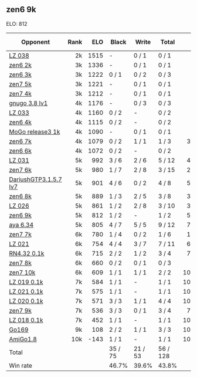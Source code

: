 ## zen6 9k ##

ELO: 812

Opponent | Rank | ELO | Black | Write | Total | Win rate
---------|-----:|----:|-------|-------|-------|-------:
[LZ 038](LZ%20038.md) | 2k | 1515 | - | 0 / 1 | 0 / 1 | 0.0%
[zen6 2k](zen6%202k.md) | 3k | 1336 | - | 0 / 1 | 0 / 1 | 0.0%
[zen6 3k](zen6%203k.md) | 3k | 1222 | 0 / 1 | 0 / 2 | 0 / 3 | 0.0%
[zen7 5k](zen7%205k.md) | 3k | 1221 | - | 0 / 1 | 0 / 1 | 0.0%
[zen7 4k](zen7%204k.md) | 3k | 1212 | - | 0 / 1 | 0 / 1 | 0.0%
[gnugo 3.8 lv1](gnugo%203.8%20lv1.md) | 4k | 1176 | - | 0 / 3 | 0 / 3 | 0.0%
[LZ 033](LZ%20033.md) | 4k | 1160 | 0 / 2 | - | 0 / 2 | 0.0%
[zen6 4k](zen6%204k.md) | 4k | 1115 | 0 / 2 | - | 0 / 2 | 0.0%
[MoGo release3 1k](MoGo%20release3%201k.md) | 4k | 1090 | - | 0 / 1 | 0 / 1 | 0.0%
[zen6 7k](zen6%207k.md) | 4k | 1079 | 0 / 2 | 1 / 1 | 1 / 3 | 33.3%
[zen6 6k](zen6%206k.md) | 4k | 1072 | 0 / 2 | - | 0 / 2 | 0.0%
[LZ 031](LZ%20031.md) | 5k | 992 | 3 / 6 | 2 / 6 | 5 / 12 | 41.7%
[zen7 6k](zen7%206k.md) | 5k | 980 | 1 / 7 | 2 / 8 | 3 / 15 | 20.0%
[DariushGTP3.1.5.7 lv7](DariushGTP3.1.5.7%20lv7.md) | 5k | 901 | 4 / 6 | 0 / 2 | 4 / 8 | 50.0%
[zen6 8k](zen6%208k.md) | 5k | 889 | 1 / 3 | 2 / 5 | 3 / 8 | 37.5%
[LZ 026](LZ%20026.md) | 5k | 861 | 1 / 2 | 2 / 8 | 3 / 10 | 30.0%
[zen6 9k](zen6%209k.md) | 5k | 812 | 1 / 2 | - | 1 / 2 | 50.0%
[aya 6.34](aya%206.34.md) | 5k | 805 | 4 / 7 | 5 / 5 | 9 / 12 | 75.0%
[zen7 7k](zen7%207k.md) | 6k | 780 | 1 / 4 | 0 / 2 | 1 / 6 | 16.7%
[LZ 021](LZ%20021.md) | 6k | 754 | 4 / 4 | 3 / 7 | 7 / 11 | 63.6%
[RN4.32 0.1k](RN4.32%200.1k.md) | 6k | 715 | 2 / 2 | 1 / 2 | 3 / 4 | 75.0%
[zen7 8k](zen7%208k.md) | 6k | 660 | 0 / 2 | 0 / 1 | 0 / 3 | 0.0%
[zen7 10k](zen7%2010k.md) | 6k | 609 | 1 / 1 | 1 / 1 | 2 / 2 | 100.0%
[LZ 019 0.1k](LZ%20019%200.1k.md) | 7k | 584 | 1 / 1 | - | 1 / 1 | 100.0%
[LZ 021 0.1k](LZ%20021%200.1k.md) | 7k | 575 | 1 / 1 | - | 1 / 1 | 100.0%
[LZ 020 0.1k](LZ%20020%200.1k.md) | 7k | 571 | 3 / 3 | 1 / 1 | 4 / 4 | 100.0%
[zen7 9k](zen7%209k.md) | 7k | 536 | 3 / 3 | 0 / 1 | 3 / 4 | 75.0%
[LZ 018 0.1k](LZ%20018%200.1k.md) | 7k | 452 | 1 / 1 | - | 1 / 1 | 100.0%
[Go169](Go169.md) | 9k | 108 | 2 / 2 | 1 / 1 | 3 / 3 | 100.0%
[AmiGo1.8](AmiGo1.8.md) | 10k | -143 | 1 / 1 | - | 1 / 1 | 100.0%
Total | | | 35 / 75 | 21 / 53 | 56 / 128 | 
Win rate| | | 46.7% | 39.6% | 43.8% | 
